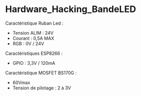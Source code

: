 # Hardware_Hacking_BandeLED

Caractéristique Ruban Led : 
- Tension ALIM : 24V
- Courant : 0,5A MAX
- RGB : 0V / 24V

Caractéristiques ESP8266 : 
- GPIO : 3,3V / 120mA

Caractéristique MOSFET BS170G : 
- 60Vmax
- Tension de pilotage : 2 à 3V


